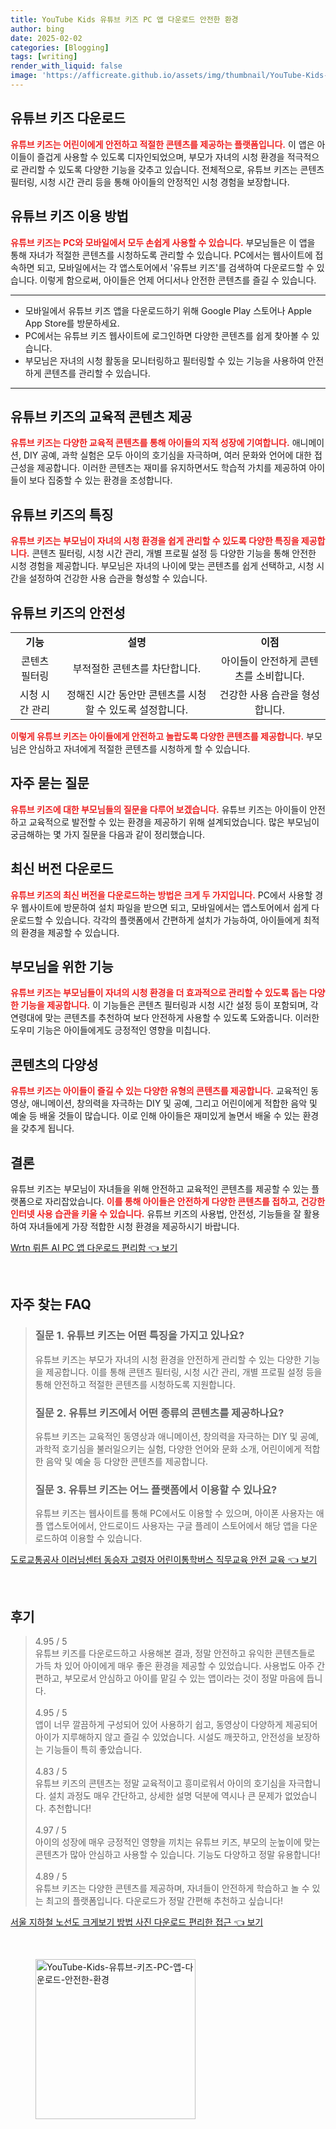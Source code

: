 ```yaml
---
title: YouTube Kids 유튜브 키즈 PC 앱 다운로드 안전한 환경
author: bing
date: 2025-02-02
categories: [Blogging]
tags: [writing]
render_with_liquid: false
image: 'https://afficreate.github.io/assets/img/thumbnail/YouTube-Kids-유튜브-키즈-PC-앱-다운로드-안전한-환경.webp'
---
```



<h2 id='유튜브키즈다운로드'>유튜브 키즈 다운로드</h2>

<p><b><span style="color: #ee2323;">유튜브 키즈는 어린이에게 안전하고 적절한 콘텐츠를 제공하는 플랫폼입니다.</span></b> 이 앱은 아이들이 즐겁게 사용할 수 있도록 디자인되었으며, 부모가 자녀의 시청 환경을 적극적으로 관리할 수 있도록 다양한 기능을 갖추고 있습니다. 전체적으로, 유튜브 키즈는 콘텐츠 필터링, 시청 시간 관리 등을 통해 아이들의 안정적인 시청 경험을 보장합니다. </p>

<h2 id='유튜브키즈이용방법'>유튜브 키즈 이용 방법</h2>

<p><b><span style="color: #ee2323;">유튜브 키즈는 PC와 모바일에서 모두 손쉽게 사용할 수 있습니다.</span></b> 부모님들은 이 앱을 통해 자녀가 적절한 콘텐츠를 시청하도록 관리할 수 있습니다. PC에서는 웹사이트에 접속하면 되고, 모바일에서는 각 앱스토어에서 '유튜브 키즈'를 검색하여 다운로드할 수 있습니다. 이렇게 함으로써, 아이들은 언제 어디서나 안전한 콘텐츠를 즐길 수 있습니다.</p>

<hr />

<ul>
    <li>모바일에서 유튜브 키즈 앱을 다운로드하기 위해 Google Play 스토어나 Apple App Store를 방문하세요.</li>
    <li>PC에서는 유튜브 키즈 웹사이트에 로그인하면 다양한 콘텐츠를 쉽게 찾아볼 수 있습니다.</li>
    <li>부모님은 자녀의 시청 활동을 모니터링하고 필터링할 수 있는 기능을 사용하여 안전하게 콘텐츠를 관리할 수 있습니다.</li>
</ul>

<hr />

<h2 id='교육적콘텐츠제공'>유튜브 키즈의 교육적 콘텐츠 제공</h2>

<p><b><span style="color: #ee2323;">유튜브 키즈는 다양한 교육적 콘텐츠를 통해 아이들의 지적 성장에 기여합니다.</span></b> 애니메이션, DIY 공예, 과학 실험은 모두 아이의 호기심을 자극하며, 여러 문화와 언어에 대한 접근성을 제공합니다. 이러한 콘텐츠는 재미를 유지하면서도 학습적 가치를 제공하여 아이들이 보다 집중할 수 있는 환경을 조성합니다.</p>

<h2 id='유튜브키즈의특징'>유튜브 키즈의 특징</h2>

<p><b><span style="color: #ee2323;">유튜브 키즈는 부모님이 자녀의 시청 환경을 쉽게 관리할 수 있도록 다양한 특징을 제공합니다.</span></b> 콘텐츠 필터링, 시청 시간 관리, 개별 프로필 설정 등 다양한 기능을 통해 안전한 시청 경험을 제공합니다. 부모님은 자녀의 나이에 맞는 콘텐츠를 쉽게 선택하고, 시청 시간을 설정하여 건강한 사용 습관을 형성할 수 있습니다.</p>

<h2 id='유튜브키즈의안전성'>유튜브 키즈의 안전성</h2>

<table>
    <tr>
        <td style="text-align: center; height: 17px;"><b>기능</b></td>
        <td style="text-align: center; height: 17px;"><b>설명</b></td>
        <td style="text-align: center; height: 17px;"><b>이점</b></td>
    </tr>
    <tr>
        <td style="text-align: center; height: 17px;">콘텐츠 필터링</td>
        <td style="text-align: center; height: 17px;">부적절한 콘텐츠를 차단합니다.</td>
        <td style="text-align: center; height: 17px;">아이들이 안전하게 콘텐츠를 소비합니다.</td>
    </tr>
    <tr>
        <td style="text-align: center; height: 17px;">시청 시간 관리</td>
        <td style="text-align: center; height: 17px;">정해진 시간 동안만 콘텐츠를 시청할 수 있도록 설정합니다.</td>
        <td style="text-align: center; height: 17px;">건강한 사용 습관을 형성합니다.</td>
    </tr>
</table>

<p><b><span style="color: #ee2323;">이렇게 유튜브 키즈는 아이들에게 안전하고 놀랍도록 다양한 콘텐츠를 제공합니다.</span></b> 부모님은 안심하고 자녀에게 적절한 콘텐츠를 시청하게 할 수 있습니다.</p>

<h2 id='자주묻는질문'>자주 묻는 질문</h2>

<p><b><span style="color: #ee2323;">유튜브 키즈에 대한 부모님들의 질문을 다루어 보겠습니다.</span></b> 유튜브 키즈는 아이들이 안전하고 교육적으로 발전할 수 있는 환경을 제공하기 위해 설계되었습니다. 많은 부모님이 궁금해하는 몇 가지 질문을 다음과 같이 정리했습니다.</p>

<h2 id='최신버전다운로드'>최신 버전 다운로드</h2>

<p><b><span style="color: #ee2323;">유튜브 키즈의 최신 버전을 다운로드하는 방법은 크게 두 가지입니다.</span></b> PC에서 사용할 경우 웹사이트에 방문하여 설치 파일을 받으면 되고, 모바일에서는 앱스토어에서 쉽게 다운로드할 수 있습니다. 각각의 플랫폼에서 간편하게 설치가 가능하여, 아이들에게 최적의 환경을 제공할 수 있습니다.</p>

<h2 id='부모님을위한기능'>부모님을 위한 기능</h2>

<p><b><span style="color: #ee2323;">유튜브 키즈는 부모님들이 자녀의 시청 환경을 더 효과적으로 관리할 수 있도록 돕는 다양한 기능을 제공합니다.</span></b> 이 기능들은 콘텐츠 필터링과 시청 시간 설정 등이 포함되며, 각 연령대에 맞는 콘텐츠를 추천하여 보다 안전하게 사용할 수 있도록 도와줍니다. 이러한 도우미 기능은 아이들에게도 긍정적인 영향을 미칩니다.</p>

<h2 id='콘텐츠의다양성'>콘텐츠의 다양성</h2>

<p><b><span style="color: #ee2323;">유튜브 키즈는 아이들이 즐길 수 있는 다양한 유형의 콘텐츠를 제공합니다.</span></b> 교육적인 동영상, 애니메이션, 창의력을 자극하는 DIY 및 공예, 그리고 어린이에게 적합한 음악 및 예술 등 배울 것들이 많습니다. 이로 인해 아이들은 재미있게 놀면서 배울 수 있는 환경을 갖추게 됩니다.</p>

<h2 id='결론'>결론</h2>

<p>유튜브 키즈는 부모님이 자녀들을 위해 안전하고 교육적인 콘텐츠를 제공할 수 있는 플랫폼으로 자리잡았습니다. <b><span style="color: #ee2323;">이를 통해 아이들은 안전하게 다양한 콘텐츠를 접하고, 건강한 인터넷 사용 습관을 키울 수 있습니다.</span></b> 유튜브 키즈의 사용법, 안전성, 기능들을 잘 활용하여 자녀들에게 가장 적합한 시청 환경을 제공하시기 바랍니다.</p>


<p><a class="click-button" title="Wrtn 뤼튼 AI PC 앱 다운로드 편리함" href="https://afficreate.github.io/posts/Wrtn-%EB%A4%BC%ED%8A%BC-AI-PC-%EC%95%B1-%EB%8B%A4%EC%9A%B4%EB%A1%9C%EB%93%9C-%ED%8E%B8%EB%A6%AC%ED%95%A8/" rel="dofollow">Wrtn 뤼튼 AI PC 앱 다운로드 편리함 👈 보기</a></p><br>
<h2 id='자주_찾는_FAQ'>자주 찾는 FAQ</h2>
<div itemscope="" itemtype="https://schema.org/FAQPage"> 
<blockquote> 
<div itemscope="" itemprop="mainEntity" itemtype="https://schema.org/Question"> 
<h3 itemprop="name">질문 1. 유튜브 키즈는 어떤 특징을 가지고 있나요?</h3> 
<div itemscope="" itemprop="acceptedAnswer" itemtype="https://schema.org/Answer"> 
<span itemprop="text"> 
<p>유튜브 키즈는 부모가 자녀의 시청 환경을 안전하게 관리할 수 있는 다양한 기능을 제공합니다. 이를 통해 콘텐츠 필터링, 시청 시간 관리, 개별 프로필 설정 등을 통해 안전하고 적절한 콘텐츠를 시청하도록 지원합니다.</p> 
</span> 
</div> 
</div> 

<div itemscope="" itemprop="mainEntity" itemtype="https://schema.org/Question"> 
<h3 itemprop="name">질문 2. 유튜브 키즈에서 어떤 종류의 콘텐츠를 제공하나요?</h3> 
<div itemscope="" itemprop="acceptedAnswer" itemtype="https://schema.org/Answer"> 
<span itemprop="text"> 
<p>유튜브 키즈는 교육적인 동영상과 애니메이션, 창의력을 자극하는 DIY 및 공예, 과학적 호기심을 불러일으키는 실험, 다양한 언어와 문화 소개, 어린이에게 적합한 음악 및 예술 등 다양한 콘텐츠를 제공합니다.</p> 
</span> 
</div> 
</div> 

<div itemscope="" itemprop="mainEntity" itemtype="https://schema.org/Question"> 
<h3 itemprop="name">질문 3. 유튜브 키즈는 어느 플랫폼에서 이용할 수 있나요?</h3> 
<div itemscope="" itemprop="acceptedAnswer" itemtype="https://schema.org/Answer"> 
<span itemprop="text"> 
<p>유튜브 키즈는 웹사이트를 통해 PC에서도 이용할 수 있으며, 아이폰 사용자는 애플 앱스토어에서, 안드로이드 사용자는 구글 플레이 스토어에서 해당 앱을 다운로드하여 이용할 수 있습니다.</p> 
</span> 
</div> 
</div> 

</blockquote> 
</div>
<p><a class="click-button" title="도로교통공사 이러닝센터 동승자 고령자 어린이통학버스 직무교육 안전 교육" href="https://afficreate.github.io/posts/%EB%8F%84%EB%A1%9C%EA%B5%90%ED%86%B5%EA%B3%B5%EC%82%AC-%EC%9D%B4%EB%9F%AC%EB%8B%9D%EC%84%BC%ED%84%B0-%EB%8F%99%EC%8A%B9%EC%9E%90-%EA%B3%A0%EB%A0%B9%EC%9E%90-%EC%96%B4%EB%A6%B0%EC%9D%B4%ED%86%B5%ED%95%99%EB%B2%84%EC%8A%A4-%EC%A7%81%EB%AC%B4%EA%B5%90%EC%9C%A1-%EC%95%88%EC%A0%84-%EA%B5%90%EC%9C%A1/" rel="dofollow">도로교통공사 이러닝센터 동승자 고령자 어린이통학버스 직무교육 안전 교육 👈 보기</a></p><br>
<h2 id='후기'>후기</h2>
<div itemscope itemtype="https://schema.org/Product">
  <blockquote>
  <div itemprop="review" itemscope itemtype="https://schema.org/Review">
      <div itemprop="reviewRating" itemscope itemtype="https://schema.org/Rating"> <span itemprop="ratingValue">4.95</span> / <span itemprop="bestRating">5</span> </div>
      <span itemprop="reviewBody">유튜브 키즈를 다운로드하고 사용해본 결과, 정말 안전하고 유익한 콘텐츠들로 가득 차 있어 아이에게 매우 좋은 환경을 제공할 수 있었습니다. 사용법도 아주 간편하고, 부모로서 안심하고 아이를 맡길 수 있는 앱이라는 것이 정말 마음에 듭니다.</span>
  </div>
  <br>
  <div itemprop="review" itemscope itemtype="https://schema.org/Review">
      <div itemprop="reviewRating" itemscope itemtype="https://schema.org/Rating"> <span itemprop="ratingValue">4.95</span> / <span itemprop="bestRating">5</span> </div>
      <span itemprop="reviewBody">앱이 너무 깔끔하게 구성되어 있어 사용하기 쉽고, 동영상이 다양하게 제공되어 아이가 지루해하지 않고 즐길 수 있었습니다. 시설도 깨끗하고, 안전성을 보장하는 기능들이 특히 좋았습니다.</span>
  </div>
  <br>
  <div itemprop="review" itemscope itemtype="https://schema.org/Review">
      <div itemprop="reviewRating" itemscope itemtype="https://schema.org/Rating"> <span itemprop="ratingValue">4.83</span> / <span itemprop="bestRating">5</span> </div>
      <span itemprop="reviewBody">유튜브 키즈의 콘텐츠는 정말 교육적이고 흥미로워서 아이의 호기심을 자극합니다. 설치 과정도 매우 간단하고, 상세한 설명 덕분에 역시나 큰 문제가 없었습니다. 추천합니다!</span>
  </div>
  <br>
  <div itemprop="review" itemscope itemtype="https://schema.org/Review">
      <div itemprop="reviewRating" itemscope itemtype="https://schema.org/Rating"> <span itemprop="ratingValue">4.97</span> / <span itemprop="bestRating">5</span> </div>
      <span itemprop="reviewBody">아이의 성장에 매우 긍정적인 영향을 끼치는 유튜브 키즈, 부모의 눈높이에 맞는 콘텐츠가 많아 안심하고 사용할 수 있습니다. 기능도 다양하고 정말 유용합니다!</span>
  </div>
  <br>
  <div itemprop="review" itemscope itemtype="https://schema.org/Review">
      <div itemprop="reviewRating" itemscope itemtype="https://schema.org/Rating"> <span itemprop="ratingValue">4.89</span> / <span itemprop="bestRating">5</span> </div>
      <span itemprop="reviewBody">유튜브 키즈는 다양한 콘텐츠를 제공하며, 자녀들이 안전하게 학습하고 놀 수 있는 최고의 플랫폼입니다. 다운로드가 정말 간편해 추천하고 싶습니다!</span>
  </div>
  </blockquote>
</div>
<p><a class="click-button" title="서울 지하철 노선도 크게보기 방법 사진 다운로드 편리한 접근" href="https://afficreate.github.io/posts/%EC%84%9C%EC%9A%B8-%EC%A7%80%ED%95%98%EC%B2%A0-%EB%85%B8%EC%84%A0%EB%8F%84-%ED%81%AC%EA%B2%8C%EB%B3%B4%EA%B8%B0-%EB%B0%A9%EB%B2%95-%EC%82%AC%EC%A7%84-%EB%8B%A4%EC%9A%B4%EB%A1%9C%EB%93%9C-%ED%8E%B8%EB%A6%AC%ED%95%9C-%EC%A0%91%EA%B7%BC/" rel="dofollow">서울 지하철 노선도 크게보기 방법 사진 다운로드 편리한 접근 👈 보기</a></p><br>
<figure class="image"><img src="https://afficreate.github.io/assets/img/thumbnail/YouTube-Kids-유튜브-키즈-PC-앱-다운로드-안전한-환경.webp" alt="YouTube-Kids-유튜브-키즈-PC-앱-다운로드-안전한-환경" width="256" height="256"></figure>